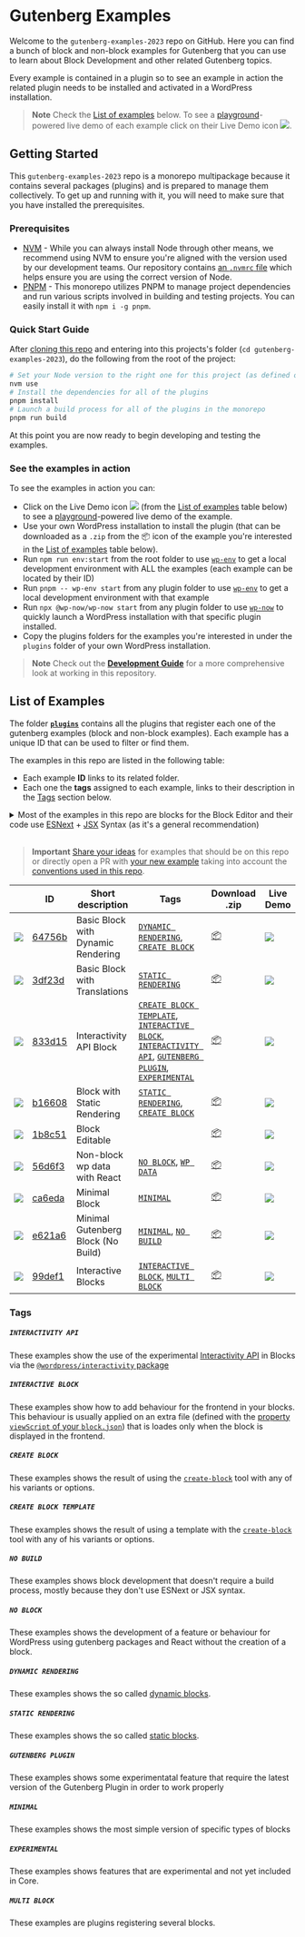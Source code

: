 # Gutenberg Examples

Welcome to the `gutenberg-examples-2023` repo on GitHub. Here you can find a bunch of block and non-block examples for Gutenberg that you can use to learn about Block Development and other related Gutenberg topics.

Every example is contained in a plugin so to see an example in action the related plugin needs to be installed and activated in a WordPress installation.

> **Note**
> Check the [List of examples](#list-of-examples) below. To see a [playground](https://developer.wordpress.org/playground/)-powered live demo of each example click on their Live Demo icon ![](/wordpress-juanmaguitar/gutenberg-examples-2023/raw/trunk/assets/icon-wp.svg).


## Getting Started

This `gutenberg-examples-2023` repo is a monorepo multipackage because it contains several packages (plugins) and is prepared to manage them collectively. To get up and running with it, you will need to make sure that you have installed the prerequisites.

### Prerequisites

- [NVM](https://github.com/nvm-sh/nvm#installing-and-updating) - While you can always install Node through other means, we recommend using NVM to ensure you're aligned with the version used by our development teams. Our repository contains [an `.nvmrc` file](.nvmrc) which helps ensure you are using the correct version of Node.
- [PNPM](https://pnpm.io/installation) - This monorepo utilizes PNPM to manage project dependencies and run various scripts involved in building and testing projects. You can easily install it with `npm i -g pnpm`.

### Quick Start Guide

After [cloning this repo](https://docs.github.com/en/repositories/creating-and-managing-repositories/cloning-a-repository) and entering into this projects's folder (`cd gutenberg-examples-2023`), do the following from the root of the project:

```bash
# Set your Node version to the right one for this project (as defined on .nvmrc)
nvm use
# Install the dependencies for all of the plugins
pnpm install
# Launch a build process for all of the plugins in the monorepo
pnpm run build
```

At this point you are now ready to begin developing and testing the examples.

### See the examples in action

To see the examples in action you can:

- Click on the Live Demo icon ![](/wordpress-juanmaguitar/gutenberg-examples-2023/raw/trunk/assets/icon-wp.svg) (from the [List of examples](#list-of-examples) table below) to see a [playground](https://developer.wordpress.org/playground/)-powered live demo of the example.
- Use your own WordPress installation to install the plugin (that can be downloaded as a `.zip` from the 📦 icon of the example you're interested in the [List of examples](#list-of-examples) table below).
- Run `npm run env:start` from the root folder to use [`wp-env`](DEVELOPMENT.md##wordpress-local-development-environment) to get a local development environment with ALL the examples (each example can be located by their ID)
- Run `pnpm -- wp-env start` from any plugin folder to use [`wp-env`](DEVELOPMENT.md##wordpress-local-development-environment) to get a local development environment with that example
- Run `npx @wp-now/wp-now start` from any plugin folder to use [`wp-now`](https://github.com/WordPress/playground-tools/tree/trunk/packages/wp-now) to quickly launch a WordPress installation with that specific plugin installed.
- Copy the plugins folders for the examples you're interested in under the `plugins` folder of your own WordPress installation.

> **Note**
> Check out the [**Development Guide**](https://github.com/wordpress-juanmaguitar/gutenberg-examples-2023/blob/trunk/DEVELOPMENT.md) for a more comprehensive look at working in this repository.

## List of Examples

The folder [**`plugins`**](plugins) contains all the plugins that register each one of the gutenberg examples (block and non-block examples). Each example has a unique ID that can be used to filter or find them.

The examples in this repo are listed in the following table:

- Each example **ID** links to its related folder.
- Each one the **tags** assigned to each example, links to their description in the [Tags](#tags) section below.

<details>
  <summary>Most of the examples in this repo are blocks for the Block Editor and their code use <a href="https://developer.wordpress.org/block-editor/how-to-guides/javascript/esnext-js/">ESNext</a> + <a href="https://legacy.reactjs.org/docs/introducing-jsx.html">JSX</a> Syntax (as it's a general recommendation)</summary>
<br>  
<p><em>Most of the examples in this repo showcase a specific type of block that can be used in the Block Editor. Those examples that doesn't specifically register a block for the Block Editor are labelled with the tag <code>NO-BLOCK</code>.</em></p>

<p><em>The examples using <code>ESNext</code> or <code>JSX</code> needs to run a <a href="https://github.com/wordpress-juanmaguitar/gutenberg-examples-2023/blob/trunk/DEVELOPMENT.md#build-process">Build process</a> to get the final version of the block ready to use.</em></p>


<p><em>There are some examples in this repo that doesn't use ESNext or JSX Syntax so they don't need to run   any build process. These examples are labelled with the tag <code>NO-BUILD</code>.</em></p>
</details>
<br>

> **Important**
> [Share your ideas](https://github.com/wordpress-juanmaguitar/gutenberg-examples-2023/discussions/new?category=examples-ideas) for examples that should be on this repo or directly open a PR with [your new example](https://github.com/wordpress-juanmaguitar/gutenberg-examples-2023/blob/trunk/CONTRIBUTIONS.md#adding-a-new-example-to-this-repo) taking into account the [conventions used in this repo](https://github.com/wordpress-juanmaguitar/gutenberg-examples-2023/blob/trunk/CONTRIBUTIONS.md#conventions-used-for-the-examples-in-this-repo).

<!-- Please, do not remove these @TABLE EXAMPLES BEGIN and @TABLE EXAMPLES END comments or modify the table inside. This table is automatically generated from the data at data/examples.json and data/tags.json -->
<!-- @TABLE EXAMPLES BEGIN -->
|                                               | ID                                                                                                                             | Short description                  | Tags                                                                                                                                                                                                                                                                                                                                                                                                                                                                                                                                                                                                          | Download .zip                                                                                                                                                     | Live Demo                                                                                                                                                                                                                                                                                                                                                                                                                                                                                                                                                                                                                                                                                                                                                                                                                                                |
| --------------------------------------------- | ------------------------------------------------------------------------------------------------------------------------------ | ---------------------------------- | ------------------------------------------------------------------------------------------------------------------------------------------------------------------------------------------------------------------------------------------------------------------------------------------------------------------------------------------------------------------------------------------------------------------------------------------------------------------------------------------------------------------------------------------------------------------------------------------------------------- | ----------------------------------------------------------------------------------------------------------------------------------------------------------------- | -------------------------------------------------------------------------------------------------------------------------------------------------------------------------------------------------------------------------------------------------------------------------------------------------------------------------------------------------------------------------------------------------------------------------------------------------------------------------------------------------------------------------------------------------------------------------------------------------------------------------------------------------------------------------------------------------------------------------------------------------------------------------------------------------------------------------------------------------------- |
| ![](https://placehold.co/15x15/64756b/64756b) | [64756b](https://github.com/wordpress-juanmaguitar/gutenberg-examples-2023/tree/trunk/plugins/block-dynamic-rendering-64756b)  | Basic Block with Dynamic Rendering | [`DYNAMIC RENDERING`](https://github.com/wordpress-juanmaguitar/gutenberg-examples-2023/tree/trunk#dynamic-rendering), [`CREATE BLOCK`](https://github.com/wordpress-juanmaguitar/gutenberg-examples-2023/tree/trunk#create-block)                                                                                                                                                                                                                                                                                                                                                                            | <a href="https://raw.githubusercontent.com/wordpress-juanmaguitar/gutenberg-examples-2023/deploy/zips/block-dynamic-rendering-64756b.zip" target="_blank">📦</a>  | <a href="https://playground.wordpress.net/#%7B%22landingPage%22:%22/wp-admin/plugins.php%22,%22steps%22:%5B%7B%22step%22:%22login%22,%22username%22:%22admin%22,%22password%22:%22password%22%7D,%7B%22step%22:%22mkdir%22,%22path%22:%22/downloads%22%7D,%7B%22step%22:%22writeFile%22,%22path%22:%22/downloads/plugin.zip%22,%22data%22:%7B%22resource%22:%22url%22,%22url%22:%22https://raw.githubusercontent.com/wordpress-juanmaguitar/gutenberg-examples-2023/deploy/zips/block-dynamic-rendering-64756b.zip%22,%22caption%22:%22Downloading%20plugin...%22%7D%7D,%7B%22step%22:%22installPlugin%22,%22pluginZipFile%22:%7B%22resource%22:%22vfs%22,%22path%22:%22/downloads/plugin.zip%22%7D%7D%5D%7D" target="_blank"><img src="https://raw.githubusercontent.com/wordpress-juanmaguitar/gutenberg-examples-2023/trunk/assets/icon-wp.svg"></a>  |
| ![](https://placehold.co/15x15/3df23d/3df23d) | [3df23d](https://github.com/wordpress-juanmaguitar/gutenberg-examples-2023/tree/trunk/plugins/basic-block-translations-3df23d) | Basic Block with Translations      | [`STATIC RENDERING`](https://github.com/wordpress-juanmaguitar/gutenberg-examples-2023/tree/trunk#static-rendering)                                                                                                                                                                                                                                                                                                                                                                                                                                                                                           | <a href="https://raw.githubusercontent.com/wordpress-juanmaguitar/gutenberg-examples-2023/deploy/zips/basic-block-translations-3df23d.zip" target="_blank">📦</a> | <a href="https://playground.wordpress.net/#%7B%22landingPage%22:%22/wp-admin/plugins.php%22,%22steps%22:%5B%7B%22step%22:%22login%22,%22username%22:%22admin%22,%22password%22:%22password%22%7D,%7B%22step%22:%22mkdir%22,%22path%22:%22/downloads%22%7D,%7B%22step%22:%22writeFile%22,%22path%22:%22/downloads/plugin.zip%22,%22data%22:%7B%22resource%22:%22url%22,%22url%22:%22https://raw.githubusercontent.com/wordpress-juanmaguitar/gutenberg-examples-2023/deploy/zips/basic-block-translations-3df23d.zip%22,%22caption%22:%22Downloading%20plugin...%22%7D%7D,%7B%22step%22:%22installPlugin%22,%22pluginZipFile%22:%7B%22resource%22:%22vfs%22,%22path%22:%22/downloads/plugin.zip%22%7D%7D%5D%7D" target="_blank"><img src="https://raw.githubusercontent.com/wordpress-juanmaguitar/gutenberg-examples-2023/trunk/assets/icon-wp.svg"></a> |
| ![](https://placehold.co/15x15/833d15/833d15) | [833d15](https://github.com/wordpress-juanmaguitar/gutenberg-examples-2023/tree/trunk/plugins/interactivity-api-block-833d15)  | Interactivity API Block            | [`CREATE BLOCK TEMPLATE`](https://github.com/wordpress-juanmaguitar/gutenberg-examples-2023/tree/trunk#create-block-template), [`INTERACTIVE BLOCK`](https://github.com/wordpress-juanmaguitar/gutenberg-examples-2023/tree/trunk#interactive-block), [`INTERACTIVITY API`](https://github.com/wordpress-juanmaguitar/gutenberg-examples-2023/tree/trunk#interactivity-api), [`GUTENBERG PLUGIN`](https://github.com/wordpress-juanmaguitar/gutenberg-examples-2023/tree/trunk#gutenberg-plugin), [`EXPERIMENTAL`](https://github.com/wordpress-juanmaguitar/gutenberg-examples-2023/tree/trunk#experimental) | <a href="https://raw.githubusercontent.com/wordpress-juanmaguitar/gutenberg-examples-2023/deploy/zips/interactivity-api-block-833d15.zip" target="_blank">📦</a>  | <a href="https://playground.wordpress.net/#{%22landingPage%22:%22/wp-admin/plugins.php%22,%22steps%22:[{%22step%22:%22installPlugin%22,%22pluginZipFile%22:{%22resource%22:%22url%22,%22url%22:%22https://raw.githubusercontent.com/wordpress-juanmaguitar/gutenberg-examples-2023/deploy/zips/interactivity-api-block-833d15.zip%22}},{%22step%22:%22installPlugin%22,%22pluginZipFile%22:{%22resource%22:%22wordpress.org/plugins%22,%22slug%22:%22gutenberg%22}},{%22step%22:%22login%22,%22username%22:%22admin%22,%22password%22:%22password%22}]}" target="_blank"><img src="https://raw.githubusercontent.com/wordpress-juanmaguitar/gutenberg-examples-2023/trunk/assets/icon-wp.svg"></a>                                                                                                                                                       |
| ![](https://placehold.co/15x15/b16608/b16608) | [b16608](https://github.com/wordpress-juanmaguitar/gutenberg-examples-2023/tree/trunk/plugins/block-static-rendering-b16608)   | Block with Static Rendering        | [`STATIC RENDERING`](https://github.com/wordpress-juanmaguitar/gutenberg-examples-2023/tree/trunk#static-rendering), [`CREATE BLOCK`](https://github.com/wordpress-juanmaguitar/gutenberg-examples-2023/tree/trunk#create-block)                                                                                                                                                                                                                                                                                                                                                                              | <a href="https://raw.githubusercontent.com/wordpress-juanmaguitar/gutenberg-examples-2023/deploy/zips/block-static-rendering-b16608.zip" target="_blank">📦</a>   | <a href="https://playground.wordpress.net/#%7B%22landingPage%22:%22/wp-admin/plugins.php%22,%22steps%22:%5B%7B%22step%22:%22login%22,%22username%22:%22admin%22,%22password%22:%22password%22%7D,%7B%22step%22:%22mkdir%22,%22path%22:%22/downloads%22%7D,%7B%22step%22:%22writeFile%22,%22path%22:%22/downloads/plugin.zip%22,%22data%22:%7B%22resource%22:%22url%22,%22url%22:%22https://raw.githubusercontent.com/wordpress-juanmaguitar/gutenberg-examples-2023/deploy/zips/block-static-rendering-b16608.zip%22,%22caption%22:%22Downloading%20plugin...%22%7D%7D,%7B%22step%22:%22installPlugin%22,%22pluginZipFile%22:%7B%22resource%22:%22vfs%22,%22path%22:%22/downloads/plugin.zip%22%7D%7D%5D%7D" target="_blank"><img src="https://raw.githubusercontent.com/wordpress-juanmaguitar/gutenberg-examples-2023/trunk/assets/icon-wp.svg"></a>   |
| ![](https://placehold.co/15x15/1b8c51/1b8c51) | [1b8c51](https://github.com/wordpress-juanmaguitar/gutenberg-examples-2023/tree/trunk/plugins/editable-block-1b8c51)           | Block Editable                     |                                                                                                                                                                                                                                                                                                                                                                                                                                                                                                                                                                                                               | <a href="https://raw.githubusercontent.com/wordpress-juanmaguitar/gutenberg-examples-2023/deploy/zips/editable-block-1b8c51.zip" target="_blank">📦</a>           | <a href="https://playground.wordpress.net/#%7B%22landingPage%22:%22/wp-admin/plugins.php%22,%22steps%22:%5B%7B%22step%22:%22login%22,%22username%22:%22admin%22,%22password%22:%22password%22%7D,%7B%22step%22:%22mkdir%22,%22path%22:%22/downloads%22%7D,%7B%22step%22:%22writeFile%22,%22path%22:%22/downloads/plugin.zip%22,%22data%22:%7B%22resource%22:%22url%22,%22url%22:%22https://raw.githubusercontent.com/wordpress-juanmaguitar/gutenberg-examples-2023/deploy/zips/editable-block-1b8c51.zip%22,%22caption%22:%22Downloading%20plugin...%22%7D%7D,%7B%22step%22:%22installPlugin%22,%22pluginZipFile%22:%7B%22resource%22:%22vfs%22,%22path%22:%22/downloads/plugin.zip%22%7D%7D%5D%7D" target="_blank"><img src="https://raw.githubusercontent.com/wordpress-juanmaguitar/gutenberg-examples-2023/trunk/assets/icon-wp.svg"></a>           |
| ![](https://placehold.co/15x15/56d6f3/56d6f3) | [56d6f3](https://github.com/wordpress-juanmaguitar/gutenberg-examples-2023/tree/trunk/plugins/non-block-react-wp-data-56d6f3)  | Non-block wp data with React       | [`NO BLOCK`](https://github.com/wordpress-juanmaguitar/gutenberg-examples-2023/tree/trunk#no-block), [`WP DATA`](https://github.com/wordpress-juanmaguitar/gutenberg-examples-2023/tree/trunk#wp-data)                                                                                                                                                                                                                                                                                                                                                                                                        | <a href="https://raw.githubusercontent.com/wordpress-juanmaguitar/gutenberg-examples-2023/deploy/zips/non-block-react-wp-data-56d6f3.zip" target="_blank">📦</a>  | <a href="https://playground.wordpress.net/#%7B%22landingPage%22:%22/wp-admin/plugins.php%22,%22steps%22:%5B%7B%22step%22:%22login%22,%22username%22:%22admin%22,%22password%22:%22password%22%7D,%7B%22step%22:%22mkdir%22,%22path%22:%22/downloads%22%7D,%7B%22step%22:%22writeFile%22,%22path%22:%22/downloads/plugin.zip%22,%22data%22:%7B%22resource%22:%22url%22,%22url%22:%22https://raw.githubusercontent.com/wordpress-juanmaguitar/gutenberg-examples-2023/deploy/zips/non-block-react-wp-data-56d6f3.zip%22,%22caption%22:%22Downloading%20plugin...%22%7D%7D,%7B%22step%22:%22installPlugin%22,%22pluginZipFile%22:%7B%22resource%22:%22vfs%22,%22path%22:%22/downloads/plugin.zip%22%7D%7D%5D%7D" target="_blank"><img src="https://raw.githubusercontent.com/wordpress-juanmaguitar/gutenberg-examples-2023/trunk/assets/icon-wp.svg"></a>  |
| ![](https://placehold.co/15x15/ca6eda/ca6eda) | [ca6eda](https://github.com/wordpress-juanmaguitar/gutenberg-examples-2023/tree/trunk/plugins/minimal-block-ca6eda)            | Minimal Block                      | [`MINIMAL`](https://github.com/wordpress-juanmaguitar/gutenberg-examples-2023/tree/trunk#minimal)                                                                                                                                                                                                                                                                                                                                                                                                                                                                                                             | <a href="https://raw.githubusercontent.com/wordpress-juanmaguitar/gutenberg-examples-2023/deploy/zips/minimal-block-ca6eda.zip" target="_blank">📦</a>            | <a href="https://playground.wordpress.net/#%7B%22landingPage%22:%22/wp-admin/plugins.php%22,%22steps%22:%5B%7B%22step%22:%22login%22,%22username%22:%22admin%22,%22password%22:%22password%22%7D,%7B%22step%22:%22mkdir%22,%22path%22:%22/downloads%22%7D,%7B%22step%22:%22writeFile%22,%22path%22:%22/downloads/plugin.zip%22,%22data%22:%7B%22resource%22:%22url%22,%22url%22:%22https://raw.githubusercontent.com/wordpress-juanmaguitar/gutenberg-examples-2023/deploy/zips/minimal-block-ca6eda.zip%22,%22caption%22:%22Downloading%20plugin...%22%7D%7D,%7B%22step%22:%22installPlugin%22,%22pluginZipFile%22:%7B%22resource%22:%22vfs%22,%22path%22:%22/downloads/plugin.zip%22%7D%7D%5D%7D" target="_blank"><img src="https://raw.githubusercontent.com/wordpress-juanmaguitar/gutenberg-examples-2023/trunk/assets/icon-wp.svg"></a>            |
| ![](https://placehold.co/15x15/e621a6/e621a6) | [e621a6](https://github.com/wordpress-juanmaguitar/gutenberg-examples-2023/tree/trunk/plugins/minimal-block-no-build-e621a6)   | Minimal Gutenberg Block (No Build) | [`MINIMAL`](https://github.com/wordpress-juanmaguitar/gutenberg-examples-2023/tree/trunk#minimal), [`NO BUILD`](https://github.com/wordpress-juanmaguitar/gutenberg-examples-2023/tree/trunk#no-build)                                                                                                                                                                                                                                                                                                                                                                                                        | <a href="https://raw.githubusercontent.com/wordpress-juanmaguitar/gutenberg-examples-2023/deploy/zips/minimal-block-no-build-e621a6.zip" target="_blank">📦</a>   | <a href="https://playground.wordpress.net/#%7B%22landingPage%22:%22/wp-admin/plugins.php%22,%22steps%22:%5B%7B%22step%22:%22login%22,%22username%22:%22admin%22,%22password%22:%22password%22%7D,%7B%22step%22:%22mkdir%22,%22path%22:%22/downloads%22%7D,%7B%22step%22:%22writeFile%22,%22path%22:%22/downloads/plugin.zip%22,%22data%22:%7B%22resource%22:%22url%22,%22url%22:%22https://raw.githubusercontent.com/wordpress-juanmaguitar/gutenberg-examples-2023/deploy/zips/minimal-block-no-build-e621a6.zip%22,%22caption%22:%22Downloading%20plugin...%22%7D%7D,%7B%22step%22:%22installPlugin%22,%22pluginZipFile%22:%7B%22resource%22:%22vfs%22,%22path%22:%22/downloads/plugin.zip%22%7D%7D%5D%7D" target="_blank"><img src="https://raw.githubusercontent.com/wordpress-juanmaguitar/gutenberg-examples-2023/trunk/assets/icon-wp.svg"></a>   |
| ![](https://placehold.co/15x15/99def1/99def1) | [99def1](https://github.com/wordpress-juanmaguitar/gutenberg-examples-2023/tree/trunk/plugins/interactive-blocks-demos-99def1) | Interactive Blocks                 | [`INTERACTIVE BLOCK`](https://github.com/wordpress-juanmaguitar/gutenberg-examples-2023/tree/trunk#interactive-block), [`MULTI BLOCK`](https://github.com/wordpress-juanmaguitar/gutenberg-examples-2023/tree/trunk#multi-block)                                                                                                                                                                                                                                                                                                                                                                              | <a href="https://raw.githubusercontent.com/wordpress-juanmaguitar/gutenberg-examples-2023/deploy/zips/interactive-blocks-demos-99def1.zip" target="_blank">📦</a> | <a href="https://playground.wordpress.net/#%7B%22landingPage%22:%22/wp-admin/plugins.php%22,%22steps%22:%5B%7B%22step%22:%22login%22,%22username%22:%22admin%22,%22password%22:%22password%22%7D,%7B%22step%22:%22mkdir%22,%22path%22:%22/downloads%22%7D,%7B%22step%22:%22writeFile%22,%22path%22:%22/downloads/plugin.zip%22,%22data%22:%7B%22resource%22:%22url%22,%22url%22:%22https://raw.githubusercontent.com/wordpress-juanmaguitar/gutenberg-examples-2023/deploy/zips/interactive-blocks-demos-99def1.zip%22,%22caption%22:%22Downloading%20plugin...%22%7D%7D,%7B%22step%22:%22installPlugin%22,%22pluginZipFile%22:%7B%22resource%22:%22vfs%22,%22path%22:%22/downloads/plugin.zip%22%7D%7D%5D%7D" target="_blank"><img src="https://raw.githubusercontent.com/wordpress-juanmaguitar/gutenberg-examples-2023/trunk/assets/icon-wp.svg"></a> |
<!-- @TABLE EXAMPLES END -->

### Tags

##### `INTERACTIVITY API`

These examples show the use of the experimental [Interactivity API](https://make.wordpress.org/core/2023/03/30/proposal-the-interactivity-api-a-better-developer-experience-in-building-interactive-blocks/) in Blocks via the [`@wordpress/interactivity` package](https://github.com/WordPress/gutenberg/blob/trunk/packages/interactivity/README.md)

##### `INTERACTIVE BLOCK`

These examples show how to add behaviour for the frontend in your blocks. This behaviour is usually applied on an extra file (defined with the [property `viewScript` of your `block.json`](https://developer.wordpress.org/block-editor/reference-guides/block-api/block-metadata/#view-script)) that is loades only when the block is displayed in the frontend.

##### `CREATE BLOCK`

These examples shows the result of using the [`create-block`](https://developer.wordpress.org/block-editor/reference-guides/packages/packages-create-block/) tool with any of his variants or options.

##### `CREATE BLOCK TEMPLATE`

These examples shows the result of using a template with the [`create-block`](https://developer.wordpress.org/block-editor/reference-guides/packages/packages-create-block/) tool with any of his variants or options.

##### `NO BUILD`

These examples shows block development that doesn't require a build process, mostly because they don't use ESNext or JSX syntax.

##### `NO BLOCK`

These examples shows the development of a feature or behaviour for WordPress using gutenberg packages and React without the creation of a block.

##### `DYNAMIC RENDERING`

These examples shows the so called [dynamic blocks](https://developer.wordpress.org/block-editor/getting-started/glossary/#block-dynamic-rendering).

##### `STATIC RENDERING`

These examples shows the so called [static blocks](https://developer.wordpress.org/block-editor/getting-started/glossary/#block-static-rendering).

##### `GUTENBERG PLUGIN`

These examples shows some experimentatal feature that require the latest version of the Gutenberg Plugin in order to work properly

##### `MINIMAL`

These examples shows the most simple version of specific types of blocks 

##### `EXPERIMENTAL`

These examples shows features that are experimental and not yet included in Core.

##### `MULTI BLOCK`

These examples are plugins registering several blocks.
